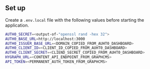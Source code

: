 ## Set up

Create a `.env.local` file with the following values before starting the application.

```bash
AUTH0_SECRET=<output-of-"openssl rand -hex 32">
AUTH0_BASE_URL=http://localhost:3000
AUTH0_ISSUER_BASE_URL=<DOMAIN_COPIED_FROM_AUHT0_DASHBOARD>
AUTH0_CLIENT_ID=<CLIENT_ID_COPIED_FROM_AUHT0_DASHBOARD>
AUTH0_CLIENT_SECRET=<CLIEND_SECRET_COPIED_FROM_AUHT0_DASHBOARD>
HYGRAPH_URL=<CONTENT_API_ENDPOINT_FROM_GRAPHCMS>
API_TOKEN=<PERMANENT_AUTH_TOKEN_FROM_GRAPHCMS>
```
